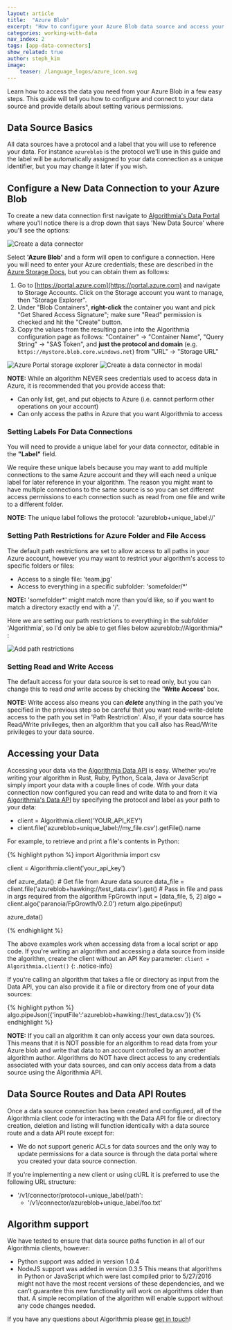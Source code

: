 ```yaml
---
layout: article
title:  "Azure Blob"
excerpt: "How to configure your Azure Blob data source and access your data via the Algorithmia Data API."
categories: working-with-data
nav_index: 2
tags: [app-data-connectors]
show_related: true
author: steph_kim
image:
    teaser: /language_logos/azure_icon.svg
---
```


Learn how to access the data you need from your Azure Blob in a few easy steps. This guide will tell you how to configure and connect to your data source and provide details about setting various permissions.

## Data Source Basics
All data sources have a protocol and a label that you will use to reference your data. For instance `azureblob` is the protocol we'll use in this guide and the label will be automatically assigned to your data connection as a unique identifier, but you may change it later if you wish.

## Configure a New Data Connection to your Azure Blob
To create a new data connection first navigate to <a href="{{site.baseurl}}/data">Algorithmia's Data Portal</a> where you'll notice there is a drop down that says 'New Data Source' where you'll see the options:

<img src="{{site.cdnurl}}{{site.baseurl}}/images/post_images/data_connectors/create_data_connector.png" alt="Create a data connector" class="screenshot img-md">

Select **'Azure Blob'** and a form will open to configure a connection. Here you will need to enter your Azure credentials; these are described in the <a href="https://docs.microsoft.com/en-us/azure/storage/">Azure Storage Docs</a>, but you can obtain them as follows:

1. Go to [https://portal.azure.com](https://portal.azure.com) and navigate to Storage Accounts.  Click on the Storage account you want to manage, then "Storage Explorer".
2. Under "Blob Containers", __right-click__ the container you want and pick "Get Shared Access Signature"; make sure "Read" permission is checked and hit the "Create" button.
3. Copy the values from the resulting pane into the Algorithmia configuration page as follows: "Container" -> "Container Name", "Query String" -> "SAS Token", and __just the protocol and domain__ (e.g. `https://mystore.blob.core.windows.net`) from "URL" -> "Storage URL"


<img src="{{site.cdnurl}}{{site.baseurl}}/images/post_images/data_connectors/azure_portal_storage_explorer.png" alt="Azure Portal storage explorer" class="screenshot img-sm">

<img src="{{site.cdnurl}}{{site.baseurl}}/images/post_images/data_connectors/azure_create_data_connector.png" alt="Create a data connector in modal" class="screenshot img-sm">

**NOTE:** While an algorithm NEVER sees credentials used to access data in Azure, it is recommended that you provide access that:

- Can only list, get, and put objects to Azure (i.e. cannot perform other operations on your account)
- Can only access the paths in Azure that you want Algorithmia to access

### Setting Labels For Data Connections
You will need to provide a unique label for your data connector, editable in the **"Label"** field.

We require these unique labels because you may want to add multiple connections to the same Azure account and they will each need a unique label for later reference in your algorithm. The reason you might want to have multiple connections to the same source is so you can set different access permissions to each connection such as read from one file and write to a different folder.

**NOTE:** The unique label follows the protocol: 'azureblob+unique_label://'

### Setting Path Restrictions for Azure Folder and File Access
The default path restrictions are set to allow access to all paths in your Azure account, however you may want to restrict your algorithm's access to specific folders or files:

- Access to a single file: 'team.jpg'
- Access to everything in a specific subfolder: 'somefolder/*'

**NOTE:** 'somefolder*' might match more than you’d like, so if you want to match a directory exactly end with a '/'.

Here we are setting our path restrictions to everything in the subfolder 'Algorithmia', so I'd only be able to get files below azureblob://Algorithmia/* :

<img src="{{site.cdnurl}}{{site.baseurl}}/images/post_images/data_connectors/azure_restricted_paths.png" alt="Add path restrictions" class="screenshot img-sm">

### Setting Read and Write Access
The default access for your data source is set to read only, but you can change this to read *and* write access by checking the **'Write Access'** box.

**NOTE:** Write access also means you can ***delete*** anything in the path you've specified in the previous step so be careful that you want read-write-delete access to the path you set in 'Path Restriction'. Also, if your data source has Read/Write privileges, then an algorithm that you call also has Read/Write privileges to your data source.

## Accessing your Data
Accessing your data via the <a href="http://docs.algorithmia.com/#data-api-specification">Algorithmia Data API</a> is easy. Whether you're writing your algorithm in Rust, Ruby, Python, Scala, Java or JavaScript simply import your data with a couple lines of code. With your data connection now configured you can read and write data to and from it via <a href="http://docs.algorithmia.com/#data-api-specification">Algorithmia's Data API</a> by specifying the protocol and label as your path to your data:

- client = Algorithmia.client('YOUR_API_KEY')
- client.file('azureblob+unique_label://my_file.csv').getFile().name

For example, to retrieve and print a file's contents in Python:

{% highlight python %}
import Algorithmia
import csv

client = Algorithmia.client('your_api_key')

def azure_data():
    # Get file from Azure data source
    data_file = client.file('azureblob+hawking://test_data.csv').get()
    # Pass in file and pass in args required from the algorithm FpGrowth
    input = [data_file, 5, 2]
    algo = client.algo('paranoia/FpGrowth/0.2.0')
    return algo.pipe(input)

azure_data()

{% endhighlight %}

The above examples work when accessing data from a local script or app code. If you're writing an algorithm and accessing a data source from inside the algorithm, create the client without an API Key parameter: `client = Algorithmia.client()`
{: .notice-info}

If you're calling an algorithm that takes a file or directory as input from the Data API, you can also provide it a file or directory from one of your data sources:

{% highlight python %}
algo.pipeJson({'inputFile':'azureblob+hawking://test_data.csv'})
{% endhighlight %}

**NOTE:** If you call an algorithm it can only access your own data sources. This means that it is NOT possible for an algorithm to read data from your Azure blob and write that data to an account controlled by an another algorithm author. Algorithms do NOT have direct access to any credentials associated with your data sources, and can only access data from a data source using the Algorithmia API.

## Data Source Routes and Data API Routes

Once a data source connection has been created and configured, all of the Algorithmia client code for interacting with the Data API for file or directory creation, deletion and listing will function identically with a data source route and a data API route except for:

- We do not support generic ACLs for data sources and the only way to update permissions for a data source is through the data portal where you created your data source connection.

If you're implementing a new client or using cURL it is preferred to use the following URL structure:

- '/v1/connector/protocol+unique_label/path':
    - '/v1/connector/azureblob+unique_label/foo.txt'

## Algorithm support
We have tested to ensure that data source paths function in all of our Algorithmia clients, however:

- Python support was added in version 1.0.4
- NodeJS support was added in version 0.3.5
This means that algorithms in Python or JavaScript which were last compiled prior to 5/27/2016 might not have the most recent versions of these dependencies, and we can’t guarantee this new functionality will work on algorithms older than that. A simple recompilation of the algorithm will enable support without any code changes needed.

If you have any questions about Algorithmia please <a href="mailto:support@algorithmia.com">get in touch</a>!
